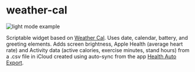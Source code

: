 # weather-cal

![light mode example](https://github.com/meganmakela/weather-cal/blob/main/Weather-Cal/example_light.png?raw=true)

Scriptable widget based on [Weather Cal](https://github.com/mzeryck/Weather-Cal). Uses date, calendar, battery, and greeting elements. Adds screen brightness, Apple Health (average heart rate) and Activity data (active calories, exercise minutes, stand hours) from a .csv file in iCloud created using auto-sync from the app [Health Auto Export](https://www.healthexportapp.com/).
